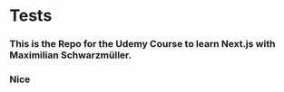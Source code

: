 # Tests

### This is the Repo for the Udemy Course to learn Next.js with Maximilian Schwarzmüller.
### Nice

